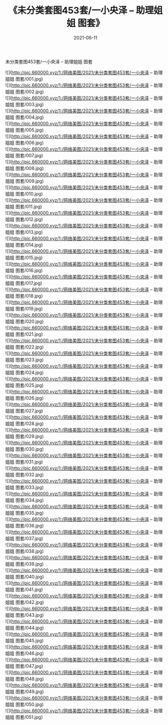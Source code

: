 ﻿---
layout: post
title:  《未分类套图453套/一小央泽 – 助理姐姐 图套》
date:   2021-06-11
img: http://pic.660000.xyz/1:/网络美图/2021/未分类套图453套/一小央泽 – 助理姐姐 图套/000.jpg
categories: [美女, 清纯, 唯美]
---

未分类套图453套/一小央泽 – 助理姐姐 图套

 ![](http://pic.660000.xyz/1:/网络美图/2021/未分类套图453套/一小央泽 – 助理姐姐 图套/001.jpg) <br>![](http://pic.660000.xyz/1:/网络美图/2021/未分类套图453套/一小央泽 – 助理姐姐 图套/002.jpg) <br>![](http://pic.660000.xyz/1:/网络美图/2021/未分类套图453套/一小央泽 – 助理姐姐 图套/003.jpg) <br>![](http://pic.660000.xyz/1:/网络美图/2021/未分类套图453套/一小央泽 – 助理姐姐 图套/004.jpg) <br>![](http://pic.660000.xyz/1:/网络美图/2021/未分类套图453套/一小央泽 – 助理姐姐 图套/005.jpg) <br>![](http://pic.660000.xyz/1:/网络美图/2021/未分类套图453套/一小央泽 – 助理姐姐 图套/006.jpg) <br>![](http://pic.660000.xyz/1:/网络美图/2021/未分类套图453套/一小央泽 – 助理姐姐 图套/007.jpg) <br>![](http://pic.660000.xyz/1:/网络美图/2021/未分类套图453套/一小央泽 – 助理姐姐 图套/008.jpg) <br>![](http://pic.660000.xyz/1:/网络美图/2021/未分类套图453套/一小央泽 – 助理姐姐 图套/009.jpg) <br>![](http://pic.660000.xyz/1:/网络美图/2021/未分类套图453套/一小央泽 – 助理姐姐 图套/010.jpg) <br>![](http://pic.660000.xyz/1:/网络美图/2021/未分类套图453套/一小央泽 – 助理姐姐 图套/011.jpg) <br>![](http://pic.660000.xyz/1:/网络美图/2021/未分类套图453套/一小央泽 – 助理姐姐 图套/012.jpg) <br>![](http://pic.660000.xyz/1:/网络美图/2021/未分类套图453套/一小央泽 – 助理姐姐 图套/013.jpg) <br>![](http://pic.660000.xyz/1:/网络美图/2021/未分类套图453套/一小央泽 – 助理姐姐 图套/014.jpg) <br>![](http://pic.660000.xyz/1:/网络美图/2021/未分类套图453套/一小央泽 – 助理姐姐 图套/015.jpg) <br>![](http://pic.660000.xyz/1:/网络美图/2021/未分类套图453套/一小央泽 – 助理姐姐 图套/016.jpg) <br>![](http://pic.660000.xyz/1:/网络美图/2021/未分类套图453套/一小央泽 – 助理姐姐 图套/017.jpg) <br>![](http://pic.660000.xyz/1:/网络美图/2021/未分类套图453套/一小央泽 – 助理姐姐 图套/018.jpg) <br>![](http://pic.660000.xyz/1:/网络美图/2021/未分类套图453套/一小央泽 – 助理姐姐 图套/019.jpg) <br>![](http://pic.660000.xyz/1:/网络美图/2021/未分类套图453套/一小央泽 – 助理姐姐 图套/020.jpg) <br>![](http://pic.660000.xyz/1:/网络美图/2021/未分类套图453套/一小央泽 – 助理姐姐 图套/021.jpg) <br>![](http://pic.660000.xyz/1:/网络美图/2021/未分类套图453套/一小央泽 – 助理姐姐 图套/022.jpg) <br>![](http://pic.660000.xyz/1:/网络美图/2021/未分类套图453套/一小央泽 – 助理姐姐 图套/023.jpg) <br>![](http://pic.660000.xyz/1:/网络美图/2021/未分类套图453套/一小央泽 – 助理姐姐 图套/024.jpg) <br>![](http://pic.660000.xyz/1:/网络美图/2021/未分类套图453套/一小央泽 – 助理姐姐 图套/025.jpg) <br>![](http://pic.660000.xyz/1:/网络美图/2021/未分类套图453套/一小央泽 – 助理姐姐 图套/026.jpg) <br>![](http://pic.660000.xyz/1:/网络美图/2021/未分类套图453套/一小央泽 – 助理姐姐 图套/027.jpg) <br>![](http://pic.660000.xyz/1:/网络美图/2021/未分类套图453套/一小央泽 – 助理姐姐 图套/028.jpg) <br>![](http://pic.660000.xyz/1:/网络美图/2021/未分类套图453套/一小央泽 – 助理姐姐 图套/029.jpg) <br>![](http://pic.660000.xyz/1:/网络美图/2021/未分类套图453套/一小央泽 – 助理姐姐 图套/030.jpg) <br>![](http://pic.660000.xyz/1:/网络美图/2021/未分类套图453套/一小央泽 – 助理姐姐 图套/031.jpg) <br>![](http://pic.660000.xyz/1:/网络美图/2021/未分类套图453套/一小央泽 – 助理姐姐 图套/032.jpg) <br>![](http://pic.660000.xyz/1:/网络美图/2021/未分类套图453套/一小央泽 – 助理姐姐 图套/033.jpg) <br>![](http://pic.660000.xyz/1:/网络美图/2021/未分类套图453套/一小央泽 – 助理姐姐 图套/034.jpg) <br>![](http://pic.660000.xyz/1:/网络美图/2021/未分类套图453套/一小央泽 – 助理姐姐 图套/035.jpg) <br>![](http://pic.660000.xyz/1:/网络美图/2021/未分类套图453套/一小央泽 – 助理姐姐 图套/036.jpg) <br>![](http://pic.660000.xyz/1:/网络美图/2021/未分类套图453套/一小央泽 – 助理姐姐 图套/037.jpg) <br>![](http://pic.660000.xyz/1:/网络美图/2021/未分类套图453套/一小央泽 – 助理姐姐 图套/038.jpg) <br>![](http://pic.660000.xyz/1:/网络美图/2021/未分类套图453套/一小央泽 – 助理姐姐 图套/039.jpg) <br>![](http://pic.660000.xyz/1:/网络美图/2021/未分类套图453套/一小央泽 – 助理姐姐 图套/040.jpg) <br>![](http://pic.660000.xyz/1:/网络美图/2021/未分类套图453套/一小央泽 – 助理姐姐 图套/041.jpg) <br>![](http://pic.660000.xyz/1:/网络美图/2021/未分类套图453套/一小央泽 – 助理姐姐 图套/042.jpg) <br>![](http://pic.660000.xyz/1:/网络美图/2021/未分类套图453套/一小央泽 – 助理姐姐 图套/043.jpg) <br>![](http://pic.660000.xyz/1:/网络美图/2021/未分类套图453套/一小央泽 – 助理姐姐 图套/044.jpg) <br>![](http://pic.660000.xyz/1:/网络美图/2021/未分类套图453套/一小央泽 – 助理姐姐 图套/045.jpg) <br>![](http://pic.660000.xyz/1:/网络美图/2021/未分类套图453套/一小央泽 – 助理姐姐 图套/046.jpg) <br>![](http://pic.660000.xyz/1:/网络美图/2021/未分类套图453套/一小央泽 – 助理姐姐 图套/047.jpg) <br>![](http://pic.660000.xyz/1:/网络美图/2021/未分类套图453套/一小央泽 – 助理姐姐 图套/048.jpg) <br>![](http://pic.660000.xyz/1:/网络美图/2021/未分类套图453套/一小央泽 – 助理姐姐 图套/049.jpg) <br>![](http://pic.660000.xyz/1:/网络美图/2021/未分类套图453套/一小央泽 – 助理姐姐 图套/050.jpg) <br>![](http://pic.660000.xyz/1:/网络美图/2021/未分类套图453套/一小央泽 – 助理姐姐 图套/051.jpg) <br>